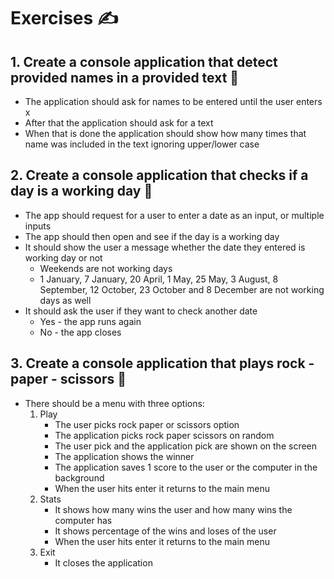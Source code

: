 # Exercises ✍
## 1. Create a console application that detect provided names in a provided text 🔹
* The application should ask for names to be entered until the user enters x
* After that the application should ask for a text
* When that is done the application should show how many times that name was included in the text ignoring upper/lower case
## 2. Create a console application that checks if a day is a working day 🔹
* The app should request for a user to enter a date as an input, or multiple inputs
* The app should then open and see if the day is a working day
* It should show the user a message whether the date they entered is working day or not
  * Weekends are not working days
  * 1 January, 7 January, 20 April, 1 May, 25 May, 3 August, 8 September, 12 October, 23 October and 8 December are not working days as well
* It should ask the user if they want to check another date
  * Yes - the app runs again
  * No - the app closes
## 3. Create a console application that plays rock - paper - scissors 🔹
* There should be a menu with three options:
  1. Play
        * The user picks rock paper or scissors option
        * The application picks rock paper scissors on random
        * The user pick and the application pick are shown on the screen
        * The application shows the winner
        * The application saves 1 score to the user or the computer in the background
        * When the user hits enter it returns to the main menu 
  2. Stats
        * It shows how many wins the user and how many wins the computer has
        * It shows percentage of the wins and loses of the user
        * When the user hits enter it returns to the main menu
  3. Exit
        * It closes the application
